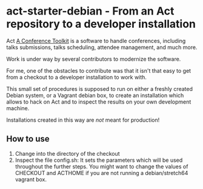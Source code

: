 # act-starter-debian - From an Act repository to a developer installation

Act [A Conference Toolkit](http://act.mongueurs.net/) is a software to
handle conferences, including talks submissions, talks scheduling,
attendee management, and much more.

Work is under way by several contributors to modernize the software.

For me, one of the obstacles to contribute was that it isn't that easy
to get from a checkout to a developer installation to work with.

This small set of procedures is supposed to run on either a freshly
created Debian system, or a Vagrant debian box, to create an
installation which allows to hack on Act and to inspect the results
on your own development machine.

Installations created in this way are _not_ meant for production!

## How to use

1. Change into the directory of the checkout 
2. Inspect the file config.sh: It sets the parameters which will be
   used throughout the further steps.  You might want to change
   the values of CHECKOUT and ACTHOME if you are not running a
   debian/stretch64 vagrant box.

